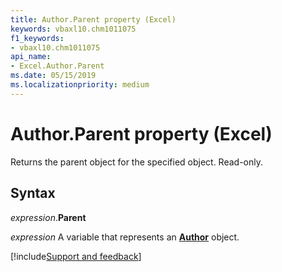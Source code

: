 ```yaml
---
title: Author.Parent property (Excel)
keywords: vbaxl10.chm1011075
f1_keywords:
- vbaxl10.chm1011075
api_name:
- Excel.Author.Parent
ms.date: 05/15/2019
ms.localizationpriority: medium
---
```



# Author.Parent property (Excel)

Returns the parent object for the specified object. Read-only.


## Syntax

_expression_.**Parent**

_expression_ A variable that represents an **[Author](Excel.Author.md)** object.




[!include[Support and feedback](~/includes/feedback-boilerplate.md)]